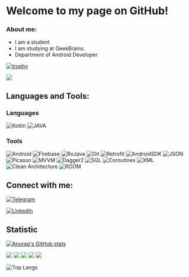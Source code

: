# Welcome to my page on GitHub!

### About me:
- I am a student
- I am studying at GeekBrains.
- Department of Android Developer


[![trophy](https://github-profile-trophy.vercel.app/?username=Galyminsky)](https://github.com/ryo-ma/github-profile-trophy)


![](https://komarev.com/ghpvc/?username=Galyminsky)

## Languages and Tools:
### Languages
![Kotlin](https://img.shields.io/badge/-Kotlin-000000?style=plastic&logo=Kotlin)
![JAVA](https://img.shields.io/badge/-Java-000000?style=plastic&logo=appveyor)
### Tools
![Android](https://img.shields.io/badge/-Android-000000?style=plastic&logo=Android)
![Firebase](https://img.shields.io/badge/-Firebase-000000?style=plastic&logo=Firebase)
![RxJava](https://img.shields.io/badge/-RxJava-000000?style=plastic&logo=appveyor)
![Git](https://img.shields.io/badge/-Git-000000?style=plastic&logo=Git)
![Retrofit](https://img.shields.io/badge/-Retrofit-000000?style=plastic&logo=appveyor)
![AndroidSDK](https://img.shields.io/badge/-AndroidSDK-000000?style=plastic&logo=appveyor)
![JSON](https://img.shields.io/badge/-JSON-000000?style=plastic&logo=JSON)
![Picasso](https://img.shields.io/badge/-Picasso-000000?style=plastic&logo=appveyor)
![MVVM](https://img.shields.io/badge/-MVP/MVVM-000000?style=plastic&logo=appveyor)
![Dagger2](https://img.shields.io/badge/-Dagger2-000000?style=plastic&logo=appveyor)
![SQL](https://img.shields.io/badge/-SQL-000000?style=plastic&logo=appveyor)
![Coroutines](https://img.shields.io/badge/-Coroutines-000000?style=plastic&logo=appveyor)
![XML](https://img.shields.io/badge/-XML-000000?style=plastic&logo=appveyor)
![Clean Architecture](https://img.shields.io/badge/-CleanArchitecture-000000?style=plastic&logo=appveyor)
![ROOM](https://img.shields.io/badge/-ROOM-000000?style=plastic&logo=appveyor)

## Connect with me: 
[![Telegram](https://img.shields.io/badge/-Telegram-000000?style=plastic&logo=Telegram)](https://t.me/Galyminsky_Yurik)

[![LinkedIn](https://img.shields.io/badge/-LinkedIn-000000?style=plastic&logo=LinkedIn)](https://www.linkedin.com/in/galyminsky)


## Statistic
[![Anurag's GitHub stats](https://github-readme-stats.vercel.app/api?username=Galyminsky)](https://github.com/anuraghazra/github-readme-stats)

![](https://github-profile-summary-cards.vercel.app/api/cards/profile-details?username=Galyminsky&theme=default)
![](https://github-profile-summary-cards.vercel.app/api/cards/most-commit-language?username=Galyminsky&theme=default)
![](https://github-profile-summary-cards.vercel.app/api/cards/repos-per-language?username=Galyminsky&theme=default)
![](https://github-profile-summary-cards.vercel.app/api/cards/stats?username=Galyminsky&theme=default)
![](https://github-profile-summary-cards.vercel.app/api/cards/productive-time?username=Galyminsky&theme=default)


![Top Langs](https://github-readme-stats.vercel.app/api/top-langs/?username=Galyminsky&layout=compact)





